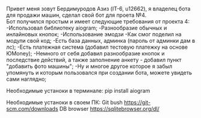 Привет меня зовут Бердимуродов Азиз (IT-6, u12662), я владелец бота для продажи машин, сделал свой бот для проета №4.<br>
Бот получился простым и имеет следующие требования от проекта 4:
-Использовал библиотеку aiogram;
-Разнообразие обычных и инлайновых кнопок;
-Использование эмодзи
-Как смог поделил на модули свой код;
-Есть база данных, админка (пароль от админки дам в лс);
-Есть платежная система (добавил тестовую платежку на основе ЮMoney);
-Немного от себя добавил разнообразие кнопок и последствие действий, а также заполнение анкету - добавил пункт "добавить фото машины";
-Ну и многое другое которое я забыл упомянуть и которым пользовался при создании бота, можете увидеть сами наглядно;


Необходимые устаноки в терминале:
pip install aiogram

Необходимые устаноки в своем ПК:
Git bush https://git-scm.com/downloads
DB browser https://sqlitebrowser.org/dl/
